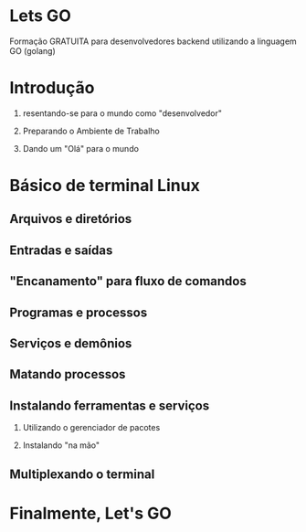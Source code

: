 # Lets GO
Formação GRATUITA para desenvolvedores backend utilizando a linguagem GO (golang)

# Introdução 

1. resentando-se para o mundo como "desenvolvedor"

1. Preparando o Ambiente de Trabalho

1. Dando um "Olá" para o mundo

# Básico de terminal Linux

## Arquivos e diretórios

## Entradas e saídas

## "Encanamento" para fluxo de comandos

## Programas e processos

## Serviços e demônios

## Matando processos

## Instalando ferramentas e serviços

1. Utilizando o gerenciador de pacotes

1. Instalando "na mão"
 
## Multiplexando o terminal

# Finalmente, Let's GO



